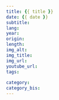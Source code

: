 ```yaml
---
title: {{ title }}
date: {{ date }}
subtitle: 
lang: 
year: 
origin:
length: 
img_alt: 
img_title: 
img_url: 
youtube_url: 
tags:
  
category: 
category_bis:
---
```

